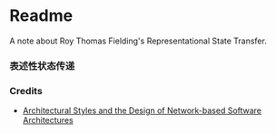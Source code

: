 # Readme
A note about Roy Thomas Fielding's Representational State Transfer.

### 表述性状态传递

### Credits
- [Architectural Styles and the Design of Network-based Software Architectures](https://ics.uci.edu/~fielding/pubs/dissertation/top.htm)

